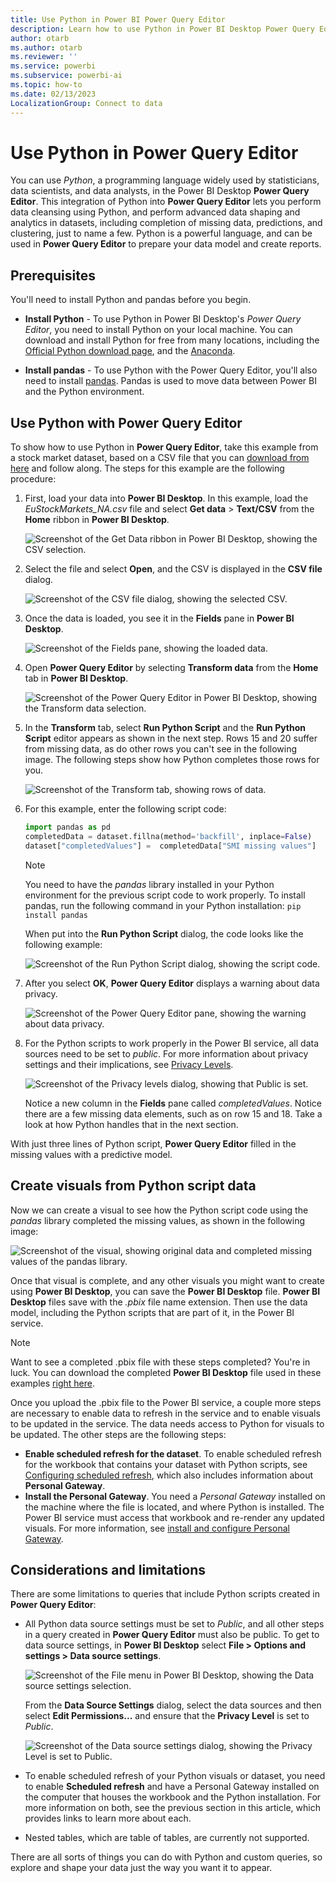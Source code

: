 ```yaml
---
title: Use Python in Power BI Power Query Editor
description: Learn how to use Python in Power BI Desktop Power Query Editor for advanced analytics. This example fills in missing values by using a predictive model.
author: otarb
ms.author: otarb
ms.reviewer: ''
ms.service: powerbi
ms.subservice: powerbi-ai
ms.topic: how-to
ms.date: 02/13/2023
LocalizationGroup: Connect to data
---
```

# Use Python in Power Query Editor

You can use *Python*, a programming language widely used by statisticians, data scientists, and data analysts, in the Power BI Desktop **Power Query Editor**. This integration of Python into **Power Query Editor** lets you perform data cleansing using Python, and perform advanced data shaping and analytics in datasets, including completion of missing data, predictions, and clustering, just to name a few. Python is a powerful language, and can be used in **Power Query Editor** to prepare your data model and create reports.

## Prerequisites

You'll need to install Python and pandas before you begin.

 * **Install Python** - To use Python in Power BI Desktop's *Power Query Editor*, you need to install Python on your local machine. You can download and install Python for free from many locations, including the [Official Python download page](https://www.python.org/), and the [Anaconda](https://anaconda.org/anaconda/python/).

* **Install pandas** - To use Python with the Power Query Editor, you'll also need to install [pandas](https://pandas.pydata.org/). Pandas is used to move data between Power BI and the Python environment.

## Use Python with Power Query Editor

To show how to use Python in **Power Query Editor**, take this example from a stock market dataset, based on a CSV file that you can [download from here](https://download.microsoft.com/download/F/8/A/F8AA9DC9-8545-4AAE-9305-27AD1D01DC03/EuStockMarkets_NA.csv) and follow along. The steps for this example are the following procedure:

1. First, load your data into **Power BI Desktop**. In this example, load the *EuStockMarkets_NA.csv* file and select **Get data** > **Text/CSV** from the **Home** ribbon in **Power BI Desktop**.

   ![Screenshot of the Get Data ribbon in Power BI Desktop, showing the CSV selection.](media/desktop-python-in-query-editor/python-in-query-editor-1.png)

1. Select the file and select **Open**, and the CSV is displayed in the **CSV file** dialog.

   ![Screenshot of the CSV file dialog, showing the selected CSV.](media/desktop-python-in-query-editor/python-in-query-editor-2.png)

1. Once the data is loaded, you see it in the **Fields** pane in **Power BI Desktop**.

   ![Screenshot of the Fields pane, showing the loaded data.](media/desktop-python-in-query-editor/python-in-query-editor-3.png)

1. Open **Power Query Editor** by selecting **Transform data** from the **Home** tab in **Power BI Desktop**.

   ![Screenshot of the Power Query Editor in Power BI Desktop, showing the Transform data selection.](media/desktop-python-in-query-editor/python-in-query-editor-4.png)

1. In the **Transform** tab, select **Run Python Script** and the **Run Python Script** editor appears as shown in the next step. Rows 15 and 20 suffer from missing data, as do other rows you can't see in the following image. The following steps show how Python completes those rows for you.

   ![Screenshot of the Transform tab, showing rows of data.](media/desktop-python-in-query-editor/python-in-query-editor-5.png)

1. For this example, enter the following script code:

    ```python
    import pandas as pd
    completedData = dataset.fillna(method='backfill', inplace=False)
    dataset["completedValues"] =  completedData["SMI missing values"]
   ```

   > [!NOTE]
   > You need to have the *pandas* library installed in your Python environment for the previous script code to work properly. To install pandas, run the following command in your Python installation: `pip install pandas`

   When put into the **Run Python Script** dialog, the code looks like the following example:

   ![Screenshot of the Run Python Script dialog, showing the script code.](media/desktop-python-in-query-editor/python-in-query-editor-5b.png)

1. After you select **OK**, **Power Query Editor** displays a warning about data privacy.

   ![Screenshot of the Power Query Editor pane, showing the warning about data privacy.](media/desktop-python-in-query-editor/python-in-query-editor-6.png)

1. For the Python scripts to work properly in the Power BI service, all data sources need to be set to *public*. For more information about privacy settings and their implications, see [Privacy Levels](../enterprise/desktop-privacy-levels.md).

   ![Screenshot of the Privacy levels dialog, showing that Public is set.](media/desktop-python-in-query-editor/python-in-query-editor-7.png)

   Notice a new column in the **Fields** pane called *completedValues*. Notice there are a few missing data elements, such as on row 15 and 18. Take a look at how Python handles that in the next section.

With just three lines of Python script, **Power Query Editor** filled in the missing values with a predictive model.

## Create visuals from Python script data

Now we can create a visual to see how the Python script code using the *pandas* library completed the missing values, as shown in the following image:

![Screenshot of the visual, showing original data and completed missing values of the pandas library.](media/desktop-python-in-query-editor/python-in-query-editor-8.png)

Once that visual is complete, and any other visuals you might want to create using **Power BI Desktop**, you can save the **Power BI Desktop** file. **Power BI Desktop** files save with the *.pbix* file name extension. Then use the data model, including the Python scripts that are part of it, in the Power BI service.

> [!NOTE]
> Want to see a completed .pbix file with these steps completed? You're in luck. You can download the completed **Power BI Desktop** file used in these examples [right here](https://download.microsoft.com/download/A/B/C/ABCF5589-B88F-49D4-ADEB-4A623589FC09/Complete%20Values%20with%20Python%20in%20PQ.pbix).

Once you upload the .pbix file to the Power BI service, a couple more steps are necessary to enable data to refresh in the service and to enable visuals to be updated in the service. The data needs access to Python for visuals to be updated. The other steps are the following steps:

* **Enable scheduled refresh for the dataset**. To enable scheduled refresh for the workbook that contains your dataset with Python scripts, see [Configuring scheduled refresh](refresh-scheduled-refresh.md), which also includes information about **Personal Gateway**.
* **Install the Personal Gateway**. You need a *Personal Gateway* installed on the machine where the file is located, and where Python is installed. The Power BI service must access that workbook and re-render any updated visuals. For more information, see [install and configure Personal Gateway](service-gateway-personal-mode.md).

## Considerations and limitations

There are some limitations to queries that include Python scripts created in **Power Query Editor**:

* All Python data source settings must be set to *Public*, and all other steps in a query created in **Power Query Editor** must also be public. To get to data source settings, in **Power BI Desktop** select **File > Options and settings > Data source settings**.
  
  ![Screenshot of the File menu in Power BI Desktop, showing the Data source settings selection.](media/desktop-python-in-query-editor/python-in-query-editor-9.png)
  
  From the **Data Source Settings** dialog, select the data sources and then select **Edit Permissions...** and ensure that the **Privacy Level** is set to *Public*.
  
  ![Screenshot of the Data source settings dialog, showing the Privacy Level is set to Public.](media/desktop-python-in-query-editor/python-in-query-editor-10.png)

* To enable scheduled refresh of your Python visuals or dataset, you need to enable **Scheduled refresh** and have a Personal Gateway installed on the computer that houses the workbook and the Python installation. For more information on both, see the previous section in this article, which provides links to learn more about each.
* Nested tables, which are table of tables, are currently not supported.

There are all sorts of things you can do with Python and custom queries, so explore and shape your data just the way you want it to appear.
